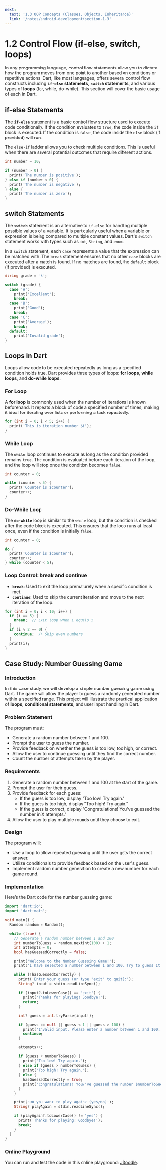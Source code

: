 ```yaml
---
next:
  text: '1.3 OOP Concepts (Classes, Objects, Inheritance)'
  link: '/notes/android-development/section-1-3'
---
```


# 1.2 Control Flow (if-else, switch, loops)

In any programming language, control flow statements allow you to dictate how the program moves from one point to another based on conditions or repetitive actions. Dart, like most languages, offers several control flow constructs including **`if-else` statements**, **`switch` statements**, and various types of **loops** (for, while, do-while). This section will cover the basic usage of each in Dart.

## if-else Statements

The **`if-else`** statement is a basic control flow structure used to execute code conditionally. If the condition evaluates to `true`, the code inside the `if` block is executed. If the condition is `false`, the code inside the `else` block (if provided) will run.

The `else-if` ladder allows you to check multiple conditions. This is useful when there are several potential outcomes that require different actions.

```dart
int number = 10;

if (number > 0) {
  print('The number is positive');
} else if (number < 0) {
  print('The number is negative');
} else {
  print('The number is zero');
}
```

## switch Statements

The **`switch`** statement is an alternative to `if-else` for handling multiple possible values of a variable. It is particularly useful when a variable or expression is being compared to multiple constant values. Dart's `switch` statement works with types such as `int`, `String`, and `enum`.

In a `switch` statement, each `case` represents a value that the expression can be matched with. The `break` statement ensures that no other `case` blocks are executed after a match is found. If no matches are found, the `default` block (if provided) is executed.

```dart
String grade = 'B';

switch (grade) {
  case 'A':
    print('Excellent');
    break;
  case 'B':
    print('Good');
    break;
  case 'C':
    print('Average');
    break;
  default:
    print('Invalid grade');
}
```

## Loops in Dart

Loops allow code to be executed repeatedly as long as a specified condition holds true. Dart provides three types of loops: **for loops**, **while loops**, and **do-while loops**.

### For Loop

A **for loop** is commonly used when the number of iterations is known beforehand. It repeats a block of code a specified number of times, making it ideal for iterating over lists or performing a task repeatedly.

```dart
for (int i = 0; i < 5; i++) {
  print('This is iteration number $i');
}
```

### While Loop

The **`while`** loop continues to execute as long as the condition provided remains `true`. The condition is evaluated before each iteration of the loop, and the loop will stop once the condition becomes `false`.

```dart
int counter = 0;

while (counter < 5) {
  print('Counter is $counter');
  counter++;
}
```

### Do-While Loop

The **`do-while`** loop is similar to the `while` loop, but the condition is checked after the code block is executed. This ensures that the loop runs at least once, even if the condition is initially `false`.

```dart
int counter = 0;

do {
  print('Counter is $counter');
  counter++;
} while (counter < 5);
```

### Loop Control: break and continue

- **`break`**: Used to exit the loop prematurely when a specific condition is met.
- **`continue`**: Used to skip the current iteration and move to the next iteration of the loop.

```dart
for (int i = 0; i < 10; i++) {
  if (i == 5) {
    break;  // Exit loop when i equals 5
  }
  if (i % 2 == 0) {
    continue;  // Skip even numbers
  }
  print(i);
}
```

## Case Study: Number Guessing Game

### Introduction

In this case study, we will develop a simple number guessing game using Dart. The game will allow the player to guess a randomly generated number within a specified range. This project will illustrate the practical application of **loops**, **conditional statements**, and user input handling in Dart.

### Problem Statement

The program must:

- Generate a random number between 1 and 100.
- Prompt the user to guess the number.
- Provide feedback on whether the guess is too low, too high, or correct.
- Allow the user to continue guessing until they find the correct number.
- Count the number of attempts taken by the player.

### Requirements

1. Generate a random number between 1 and 100 at the start of the game.
2. Prompt the user for their guess.
3. Provide feedback for each guess:
   - If the guess is too low, display "Too low! Try again."
   - If the guess is too high, display "Too high! Try again."
   - If the guess is correct, display "Congratulations! You've guessed the number in X attempts."
4. Allow the user to play multiple rounds until they choose to exit.

### Design

The program will:

- Use a loop to allow repeated guessing until the user gets the correct answer.
- Utilize conditionals to provide feedback based on the user's guess.
- Implement random number generation to create a new number for each game round.

### Implementation

Here’s the Dart code for the number guessing game:

```dart
import 'dart:io';
import 'dart:math';

void main() {
  Random random = Random();

  while (true) {
    // Generate a random number between 1 and 100
    int numberToGuess = random.nextInt(100) + 1;
    int attempts = 0;
    bool hasGuessedCorrectly = false;

    print('Welcome to the Number Guessing Game!');
    print('I have selected a number between 1 and 100. Try to guess it!');

    while (!hasGuessedCorrectly) {
      print('Enter your guess (or type "exit" to quit):');
      String? input = stdin.readLineSync();

      if (input?.toLowerCase() == 'exit') {
        print('Thanks for playing! Goodbye!');
        return;
      }

      int? guess = int.tryParse(input!);

      if (guess == null || guess < 1 || guess > 100) {
        print('Invalid input. Please enter a number between 1 and 100.');
        continue;
      }

      attempts++;

      if (guess < numberToGuess) {
        print('Too low! Try again.');
      } else if (guess > numberToGuess) {
        print('Too high! Try again.');
      } else {
        hasGuessedCorrectly = true;
        print('Congratulations! You\'ve guessed the number $numberToGuess in $attempts attempts.');
      }
    }

    print('Do you want to play again? (yes/no)');
    String? playAgain = stdin.readLineSync();

    if (playAgain?.toLowerCase() != 'yes') {
      print('Thanks for playing! Goodbye!');
      break;
    }
  }
}
```

### Online Playground

You can run and test the code in this online playground: [JDoodle](https://www.jdoodle.com/execute-dart-online).
